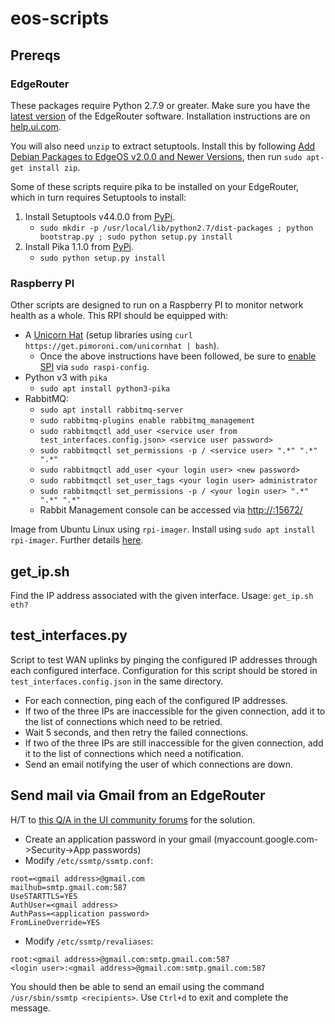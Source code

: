 # eos-scripts
## Prereqs
### EdgeRouter
These packages require Python 2.7.9 or greater.
Make sure you have the [latest version](https://ui.com/download/software/er-4) of the EdgeRouter software.
Installation instructions are on [help.ui.com](https://help.ui.com/hc/en-us/articles/205146110-EdgeRouter-How-to-Upgrade-the-EdgeOS-Firmware).

You will also need `unzip` to extract setuptools. Install this by following [Add Debian Packages to EdgeOS v2.0.0 and Newer Versions](https://help.ui.com/hc/en-us/articles/205202560-EdgeRouter-Add-Debian-Packages-to-EdgeOS), then run `sudo apt-get install zip`.

Some of these scripts require pika to be installed on your EdgeRouter, which in turn requires Setuptools to install:
1. Install Setuptools v44.0.0 from [PyPi](https://pypi.org/project/setuptools/44.1.1/#files).
    * `sudo mkdir -p /usr/local/lib/python2.7/dist-packages ; python bootstrap.py ; sudo python setup.py install`
1. Install Pika 1.1.0 from [PyPi](https://pypi.org/project/pika/1.1.0/#files).
    * `sudo python setup.py install`

### Raspberry PI
Other scripts are designed to run on a Raspberry PI to monitor network health as a whole.
This RPI should be equipped with:
* A [Unicorn Hat](https://learn.pimoroni.com/article/getting-started-with-unicorn-hat) (setup libraries using `curl https://get.pimoroni.com/unicornhat | bash`).
    * Once the above instructions have been followed, be sure to [enable SPI](https://www.raspberrypi-spy.co.uk/2014/08/enabling-the-spi-interface-on-the-raspberry-pi/) via `sudo raspi-config`.
* Python v3 with `pika`
    * `sudo apt install python3-pika`
* RabbitMQ:
    * `sudo apt install rabbitmq-server`
    * `sudo rabbitmq-plugins enable rabbitmq_management`
    * `sudo rabbitmqctl add_user <service user from test_interfaces.config.json> <service user password>`
    * `sudo rabbitmqctl set_permissions -p / <service user> ".*" ".*" ".*"`
    * `sudo rabbitmqctl add_user <your login user> <new password>`
    * `sudo rabbitmqctl set_user_tags <your login user> administrator`
    * `sudo rabbitmqctl set_permissions -p / <your login user> ".*" ".*" ".*"`
    * Rabbit Management console can be accessed via [http://<RPI ip>:15672/](http://192.168.1.68:15672/)

Image from Ubuntu Linux using `rpi-imager`. Install using `sudo apt install rpi-imager`. Further details [here](https://www.raspberrypi.com/software/).

## get_ip.sh
Find the IP address associated with the given interface. Usage:
    ```get_ip.sh eth?```

## test_interfaces.py
Script to test WAN uplinks by pinging the configured IP addresses through each configured interface.
Configuration for this script should be stored in `test_interfaces.config.json` in the same directory.
* For each connection, ping each of the configured IP addresses.
* If two of the three IPs are inaccessible for the given connection, add it to the list of connections which need to be retried.
* Wait 5 seconds, and then retry the failed connections.
* If two of the three IPs are still inaccessible for the given connection, add it to the list of connections which need a notification.
* Send an email notifying the user of which connections are down.

## Send mail via Gmail from an EdgeRouter
H/T to [this Q/A in the UI community forums](https://community.ui.com/questions/Email-Notification-from-EdgeRouter-for-IPs-offline-down/d96ba4ee-f139-476b-99ba-e8d7a06dbf49) for the solution.
* Create an application password in your gmail (myaccount.google.com->Security->App passwords)
* Modify `/etc/ssmtp/ssmtp.conf`:
```
root=<gmail address>@gmail.com
mailhub=smtp.gmail.com:587
UseSTARTTLS=YES
AuthUser=<gmail address>
AuthPass=<application password>
FromLineOverride=YES
```
* Modify `/etc/ssmtp/revaliases`:
```
root:<gmail address>@gmail.com:smtp.gmail.com:587
<login user>:<gmail address>@gmail.com:smtp.gmail.com:587
```

You should then be able to send an email using the command `/usr/sbin/ssmtp <recipients>`. Use `Ctrl+d` to exit and complete the message.
